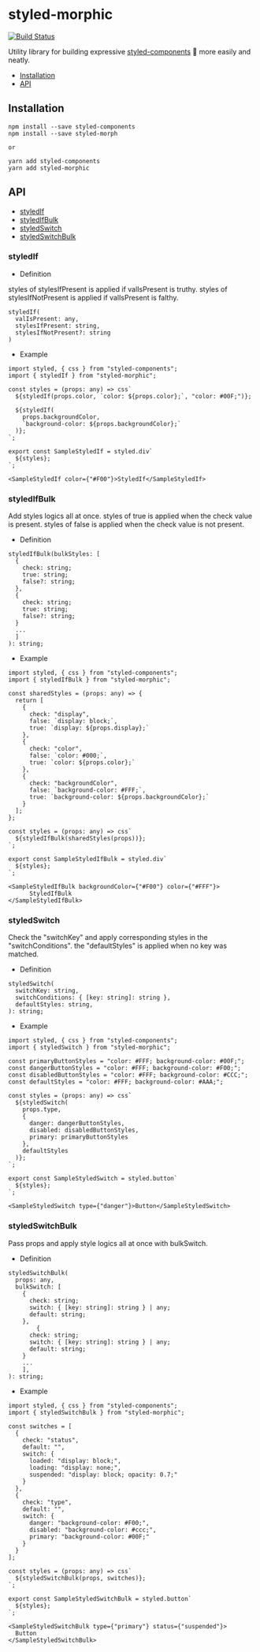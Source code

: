 # styled-morphic

[![Build Status](https://travis-ci.org/AtaruOhto/styled-morphic.svg?branch=master)](https://travis-ci.org/AtaruOhto/styled-morphic)

Utility library for building expressive <a href="https://www.styled-components.com/" target="_blank">styled-components</a> 💅 more easily and neatly.

- <a href="#installation">Installation</a>
- <a href="#api">API</a>

<h2 id="installation">Installation</h2>

```
npm install --save styled-components
npm install --save styled-morph

or

yarn add styled-components
yarn add styled-morphic
```

<h2 id="api">API</h2>

- <a href="#styledIf">styledIf</a>
- <a href="#styledIfBulk">styledIfBulk</a>
- <a href="#styledSwitch">styledSwitch</a>
- <a href="#styledSwitchBulk">styledSwitchBulk</a>

<h3 id="styledIf">styledIf</h3>

- Definition

styles of stylesIfPresent is applied if valIsPresent is truthy.
styles of stylesIfNotPresent is applied if valIsPresent is falthy.

```
styledIf(
  valIsPresent: any,
  stylesIfPresent: string,
  stylesIfNotPresent?: string
)
```

- Example

```
import styled, { css } from "styled-components";
import { styledIf } from "styled-morphic";

const styles = (props: any) => css`
  ${styledIf(props.color, `color: ${props.color};`, "color: #00F;")};

  ${styledIf(
    props.backgroundColor,
    `background-color: ${props.backgroundColor};`
  )};
`;

export const SampleStyledIf = styled.div`
  ${styles};
`;

<SampleStyledIf color={"#F00"}>StyledIf</SampleStyledIf>
```

<h3 id="styledIfBulk">styledIfBulk</h3>

Add styles logics all at once.
styles of true is applied when the check value is present.
styles of false is applied when the check value is not present.

- Definition

```
styledIfBulk(bulkStyles: [
  {
    check: string;
    true: string;
    false?: string;
  },
  {
    check: string;
    true: string;
    false?: string;
  }
  ...
  ]
): string;
```

- Example

```
import styled, { css } from "styled-components";
import { styledIfBulk } from "styled-morphic";

const sharedStyles = (props: any) => {
  return [
    {
      check: "display",
      false: `display: block;`,
      true: `display: ${props.display};`
    },
    {
      check: "color",
      false: `color: #000;`,
      true: `color: ${props.color};`
    },
    {
      check: "backgroundColor",
      false: `background-color: #FFF;`,
      true: `background-color: ${props.backgroundColor};`
    }
  ];
};

const styles = (props: any) => css`
  ${styledIfBulk(sharedStyles(props))};
`;

export const SampleStyledIfBulk = styled.div`
  ${styles};
`;

<SampleStyledIfBulk backgroundColor={"#F00"} color={"#FFF"}>
      StyledIfBulk
</SampleStyledIfBulk>
```

<h3 id="styledSwitch">styledSwitch</h3>

Check the "switchKey" and apply corresponding styles in the "switchConditions".
the "defaultStyles" is applied when no key was matched.

- Definition

```
styledSwitch(
  switchKey: string,
  switchConditions: { [key: string]: string },
  defaultStyles: string,
): string;
```

- Example

```
import styled, { css } from "styled-components";
import { styledSwitch } from "styled-morphic";

const primaryButtonStyles = "color: #FFF; background-color: #00F;";
const dangerButtonStyles = "color: #FFF; background-color: #F00;";
const disabledButtonStyles = "color: #FFF; background-color: #CCC;";
const defaultStyles = "color: #FFF; background-color: #AAA;";

const styles = (props: any) => css`
  ${styledSwitch(
    props.type,
    {
      danger: dangerButtonStyles,
      disabled: disabledButtonStyles,
      primary: primaryButtonStyles
    },
    defaultStyles
  )};
`;

export const SampleStyledSwitch = styled.button`
  ${styles};
`;

<SampleStyledSwitch type={"danger"}>Button</SampleStyledSwitch>
```

<h3 id="styledSwitchBulk">styledSwitchBulk</h3>

Pass props and apply style logics all at once with bulkSwitch.

- Definition

```
styledSwitchBulk(
  props: any,
  bulkSwitch: [
    {
      check: string;
      switch: { [key: string]: string } | any;
      default: string;
    },
        {
      check: string;
      switch: { [key: string]: string } | any;
      default: string;
    }
    ...
    ],
): string;
```

- Example

```
import styled, { css } from "styled-components";
import { styledSwitchBulk } from "styled-morphic";

const switches = [
  {
    check: "status",
    default: "",
    switch: {
      loaded: "display: block;",
      loading: "display: none;",
      suspended: "display: block; opacity: 0.7;"
    }
  },
  {
    check: "type",
    default: "",
    switch: {
      danger: "background-color: #F00;",
      disabled: "background-color: #ccc;",
      primary: "background-color: #00F;"
    }
  }
];

const styles = (props: any) => css`
  ${styledSwitchBulk(props, switches)};
`;

export const SampleStyledSwitchBulk = styled.button`
  ${styles};
`;

<SampleStyledSwitchBulk type={"primary"} status={"suspended"}>
  Button
</SampleStyledSwitchBulk>
```
